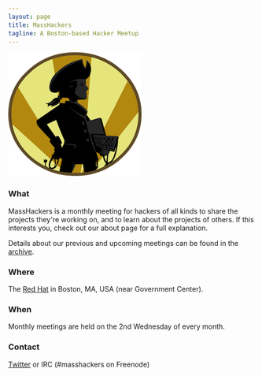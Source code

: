 ```yaml
---
layout: page
title: MassHackers
tagline: A Boston-based Hacker Meetup 
---
```


![MassHackers Logo](./images/masshacker-m.png)

### What

MassHackers is a monthly meeting for hackers of all kinds to share the projects they're working on, and to learn about the projects of others. If this interests you, check out our about page for a full explanation.

Details about our previous and upcoming meetings can be found in the [archive](/masshackers.com/archive.html).

### Where

The [Red Hat](http://redhatboston.com/) in Boston, MA, USA (near Government Center).

### When

Monthly meetings are held on the 2nd Wednesday of every month.

### Contact

[Twitter](https://twitter.com/MassHackers) or IRC (#masshackers on Freenode)
